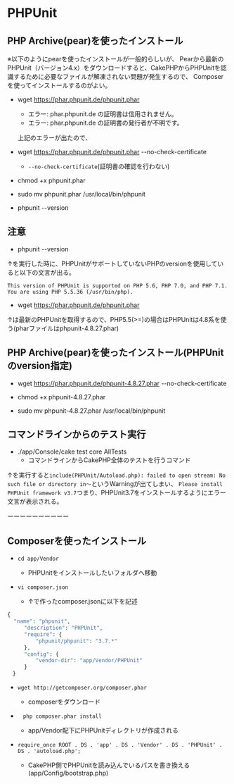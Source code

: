 # PHPUnit

## PHP Archive(pear)を使ったインストール

※以下のようにpearを使ったインストールが一般的らしいが、
Pearから最新のPHPUnit（バージョン4.x）をダウンロードすると、CakePHPからPHPUnitを認識するために必要なファイルが解凍されない問題が発生するので、
Composerを使ってインストールするのがよい。

- wget https://phar.phpunit.de/phpunit.phar
  - エラー: phar.phpunit.de の証明書は信用されません。
  - エラー: phar.phpunit.de の証明書の発行者が不明です。
  
  上記のエラーが出たので、

- wget https://phar.phpunit.de/phpunit.phar --no-check-certificate
  - `--no-check-certificate`(証明書の確認を行わない)

- chmod +x phpunit.phar

- sudo mv phpunit.phar /usr/local/bin/phpunit

- phpunit --version

## 注意

- phpunit --version

↑を実行した時に、PHPUnitがサポートしていないPHPのversionを使用していると以下の文言が出る。

`This version of PHPUnit is supported on PHP 5.6, PHP 7.0, and PHP 7.1.
You are using PHP 5.5.36 (/usr/bin/php).`

- wget https://phar.phpunit.de/phpunit.phar

↑は最新のPHPUnitを取得するので、PHP5.5(>=)の場合はPHPUnitは4.8系を使う(pharファイルはphpunit-4.8.27.phar)

## PHP Archive(pear)を使ったインストール(PHPUnitのversion指定)

- wget https://phar.phpunit.de/phpunit-4.8.27.phar --no-check-certificate

- chmod +x phpunit-4.8.27.phar

- sudo mv phpunit-4.8.27.phar /usr/local/bin/phpunit

## コマンドラインからのテスト実行

- ./app/Console/cake test core AllTests
  - コマンドラインからCakePHP全体のテストを行うコマンド

↑を実行すると`include(PHPUnit/Autoload.php): failed to open stream: No such file or directory in〜`というWarningが出てしまい、
`Please install PHPUnit framework v3.7`つまり、PHPUnit3.7をインストールするようにエラー文言が表示される。

ーーーーーーーーーー

## Composerを使ったインストール

- `cd app/Vendor`
  - PHPUnitをインストールしたいフォルダへ移動
  
- `vi composer.json`
  - ↑で作ったcomposer.jsonに以下を記述
  
```php
{
  "name": "phpunit",
　　  "description": "PHPUnit",
　　  "require": {
　　　    "phpunit/phpunit": "3.7.*"
　　  },
　　  "config": {
　　　    "vendor-dir": "app/Vendor/PHPUnit"
　　  }
　}
 ```
- `wget http://getcomposer.org/composer.phar`
  - composerをダウンロード

- `　php composer.phar install`
  - app/Vendor配下にPHPUnitディレクトリが作成される

- `require_once ROOT . DS . 'app' . DS . 'Vendor' . DS . 'PHPUnit' . DS . 'autoload.php';`
  - CakePHP側でPHPUnitを読み込んでいるパスを書き換える(app/Config/bootstrap.php)
